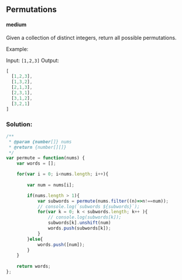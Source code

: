 ## Permutations
#### medium
Given a collection of distinct integers, return all possible permutations.

Example:

Input: `[1,2,3]`
Output:
```javascript
[
  [1,2,3],
  [1,3,2],
  [2,1,3],
  [2,3,1],
  [3,1,2],
  [3,2,1]
]
```

### Solution:
```javascript
/**
 * @param {number[]} nums
 * @return {number[][]}
 */
var permute = function(nums) {
    var words = [];

    for(var i = 0; i<nums.length; i++){
        
        var num = nums[i];

        if(nums.length > 1){
            var subwords = permute(nums.filter((n)=>n!==num));
            // console.log(`subwords ${subwords}`);
            for(var k = 0; k < subwords.length; k++ ){
                // console.log(subwords[k]);
                subwords[k].unshift(num)
                words.push(subwords[k]);
            }
        }else{
            words.push([num]);
        }
    }
    
    return words;
};


```